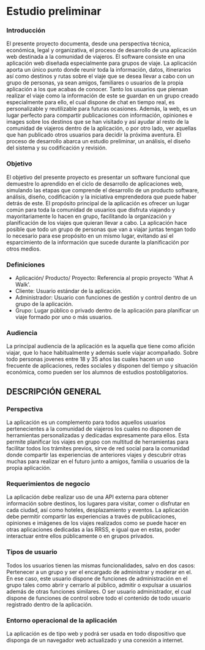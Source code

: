 # Estudio preliminar

### Introducción

El presente proyecto documenta, desde una perspectiva técnica, económica, legal y organizativa, el proceso de desarrollo de una aplicación web destinada a la comunidad de viajeros.
El software consiste en una aplicación web diseñada especialmente para grupos de viaje. La aplicación aporta un único punto donde reunir toda la información, datos, itinerarios así como destinos y rutas sobre el viaje que se desea llevar a cabo con un grupo de personas, ya sean amigos, familiares o usuarios de la propia aplicación a los que acabas de conocer. Tanto los usuarios que piensan realizar el viaje como la información de este se guardan en un grupo creado especialmente para ello, el cual dispone de chat en tiempo real, es personalizable y reutilizable para futuras ocasiones. Además, la web, es un lugar perfecto para compartir publicaciones con información, opiniones e images sobre los destinos que se han visitado y así ayudar al resto de la comunidad de viajeros dentro de la aplicación, o por otro lado, ver aquellas que han publicado otros usuarios para decidir la próxima aventura.
El proceso de desarrollo abarca un estudio preliminar, un análisis, el diseño del sistema y su codificación y revisión.

### Objetivo

El objetivo del presente proyecto es presentar un software funcional que demuestre lo aprendido en el ciclo de desarrollo de aplicaciones web, simulando las etapas que comprende el desarrollo de un producto software, análisis, diseño, codificación y la iniciativa emprendedora que puede haber detrás de este.
El propósito principal de la aplicación es ofrecer un lugar común para toda la comunidad de usuarios que disfruta viajando y mayoritariamente lo hacen en grupo, facilitando la organización y planificación de los viajes que quieran llevar a cabo. La aplicación hace posible que todo un grupo de personas que van a viajar juntas tengan todo lo necesario para ese propósito en un mismo lugar, evitando así el esparcimiento de la información que sucede durante la planificación por otros medios.

### Definiciones

- Aplicación/ Producto/ Proyecto: Referencia al propio proyecto 'What A Walk'.
- Cliente: Usuario estándar de la aplicación.
- Administrador: Usuario con funciones de gestión y control dentro de un grupo de la aplicación.
- Grupo: Lugar público o privado dentro de la aplicación para planificar un viaje formado por uno o más usuarios.

### Audiencia

La principal audiencia de la aplicación es la aquella que tiene como afición viajar, que lo hace habitualmente y además suele viajar acompañado. Sobre todo personas jovenes entre 18 y 35 años las cuales hacen un uso frecuente de aplicaciones, redes sociales y disponen del tiempo y situación económica, como pueden ser los alumnos de estudios postobligatorios.

## DESCRIPCIÓN GENERAL

### Perspectiva

La aplicación es un complemento para todos aquellos usuarios pertenecientes a la comunidad de viajeros los cuales no disponen de herramientas personalizadas y dedicadas expresamente para ellos. Esta permite planificar los viajes en grupo con multitud de herramientas para facilitar todos los trámites previos, sirve de red social para la comunidad donde compartir las experiencias de anteriores viajes y descubrir otras muchas para realizar  en el futuro junto a amigos, familia o usuarios de la propia aplicación.

### Requerimientos de negocio

La aplicación debe realizar uso de una API externa para obtener información sobre destinos, los lugares para visitar, comer o disfrutar en cada ciudad, así como hoteles, desplazamiento y eventos.
La aplicación debe permitir compartir las experiencias a través de publicaciones, opiniones e imágenes de los viajes realizados como se puede hacer en otras aplicaciones dedicadas a las RRSS, e igual que en estas, poder interactuar entre ellos públicamente o en grupos privados.

### Tipos de usuario

Todos los usuarios tienen las mismas funcionalidades, salvo en dos casos:
Pertenecer a un grupo y ser el encargado de administrar y moderar en el. En ese caso, este usuario dispone de funciones de administración en el grupo tales como abrir y cerrarlo al público, admitir o expulsar a usuarios además de otras funciones similares.
O ser usuario administrador, el cual dispone de funciones de control sobre todo el contenido de todo usuario registrado dentro de la aplicación.

### Entorno operacional de la aplicación

La aplicación es de tipo web y podrá ser usada en todo dispositivo que disponga de un navegador web actualizado y una conexión a internet.
